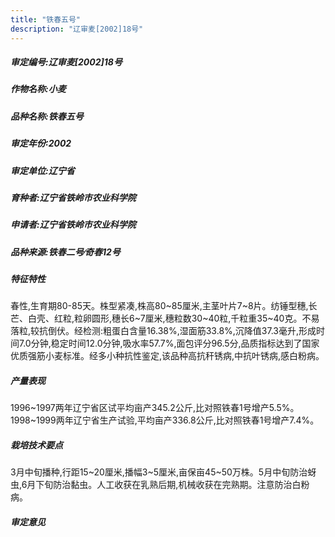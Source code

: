 ```yaml
---
title: "铁春五号"
description: "辽审麦[2002]18号"
---
```

##### 审定编号:辽审麦[2002]18号

##### 作物名称:小麦

##### 品种名称:铁春五号

##### 审定年份:2002

##### 审定单位:辽宁省

##### 育种者:辽宁省铁岭市农业科学院

##### 申请者:辽宁省铁岭市农业科学院

##### 品种来源:铁春二号∕奇春12号

##### 特征特性
春性,生育期80-85天。株型紧凑,株高80~85厘米,主茎叶片7~8片。纺锤型穗,长芒、白壳、红粒,粒卵圆形,穗长6~7厘米,穗粒数30~40粒,千粒重35~40克。不易落粒,较抗倒伏。经检测:粗蛋白含量16.38%,湿面筋33.8%,沉降值37.3毫升,形成时间7.0分钟,稳定时间12.0分钟,吸水率57.7%,面包评分96.5分,品质指标达到了国家优质强筋小麦标准。经多小种抗性鉴定,该品种高抗秆锈病,中抗叶锈病,感白粉病。

##### 产量表现
1996~1997两年辽宁省区试平均亩产345.2公斤,比对照铁春1号增产5.5%。1998~1999两年辽宁省生产试验,平均亩产336.8公斤,比对照铁春1号增产7.4%。

##### 栽培技术要点
3月中旬播种,行距15~20厘米,播幅3~5厘米,亩保亩45~50万株。5月中旬防治蚜虫,6月下旬防治黏虫。人工收获在乳熟后期,机械收获在完熟期。注意防治白粉病。

##### 审定意见

